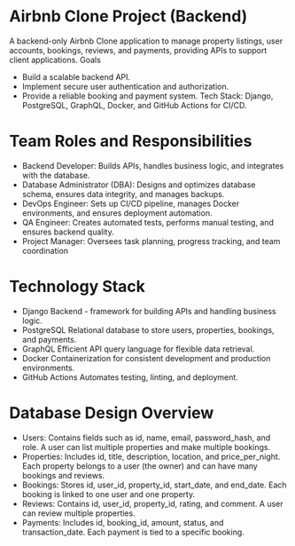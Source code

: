 # Airbnb Clone Project (Backend)

A backend-only Airbnb Clone application to manage property listings, user accounts, bookings, reviews, and payments, providing APIs to support client applications.
Goals
- Build a scalable backend API.
- Implement secure user authentication and authorization.
- Provide a reliable booking and payment system.
Tech Stack: Django, PostgreSQL, GraphQL, Docker, and GitHub Actions for CI/CD.

# Team Roles and Responsibilities
- Backend Developer: 	Builds APIs, handles business logic, and integrates with the database.
- Database Administrator (DBA):  Designs and optimizes database schema, ensures data integrity, and manages backups.
- DevOps Engineer: Sets up CI/CD pipeline, manages Docker environments, and ensures deployment automation.
- QA Engineer: Creates automated tests, performs manual testing, and ensures backend quality.
- Project Manager: Oversees task planning, progress tracking, and team coordination

# Technology Stack
- Django	Backend - framework for building APIs and handling business logic.
- PostgreSQL	Relational database to store users, properties, bookings, and payments.
- GraphQL Efficient API query language for flexible data retrieval.
- Docker Containerization for consistent development and production environments.
- GitHub Actions Automates testing, linting, and deployment.

#  Database Design Overview
 - Users: Contains fields such as id, name, email, password_hash, and role. A user can list multiple properties and make multiple bookings.
 - Properties: Includes id, title, description, location, and price_per_night. Each property belongs to a user (the owner) and can have many bookings and reviews.
 - Bookings: Stores id, user_id, property_id, start_date, and end_date. Each booking is linked to one user and one property.
 - Reviews: Contains id, user_id, property_id, rating, and comment. A user can review multiple properties.
 - Payments: Includes id, booking_id, amount, status, and transaction_date. Each payment is tied to a specific booking.

